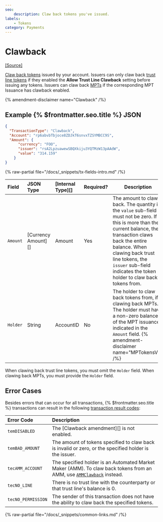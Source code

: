 ```yaml
---
seo:
    description: Claw back tokens you've issued.
labels:
    - Tokens
category: Payments
---
```

# Clawback
[[Source]](https://github.com/XRPLF/rippled/blob/master/src/xrpld/app/tx/detail/Clawback.cpp "Source")

[Claw back tokens](../../../../concepts/tokens/fungible-tokens/clawing-back-tokens.md) issued by your account. Issuers can only claw back [trust line tokens](../../../../concepts/tokens/fungible-tokens/trust-line-tokens.md) if they enabled the **Allow Trust Line Clawback** setting before issuing any tokens. Issuers can claw back [MPTs](../../../../concepts/tokens/fungible-tokens/multi-purpose-tokens.md) if the corresponding MPT Issuance has clawback enabled.

{% amendment-disclaimer name="Clawback" /%}

## Example {% $frontmatter.seo.title %} JSON

```json
{
  "TransactionType": "Clawback",
  "Account": "rp6abvbTbjoce8ZDJkT6snvxTZSYMBCC9S",
  "Amount": {
      "currency": "FOO",
      "issuer": "rsA2LpzuawewSBQXkiju3YQTMzW13pAAdW",
      "value": "314.159"
    }
}
```

{% raw-partial file="/docs/_snippets/tx-fields-intro.md" /%}

| Field              | JSON Type | [Internal Type][] | Required? | Description |
|:-------------------|:----------|:------------------|:----------|-------------|
| `Amount`           | [Currency Amount][]  | Amount | Yes       | The amount to claw back. The quantity in the `value` sub-field must not be zero. If this is more than the current balance, the transaction claws back the entire balance. When clawing back trust line tokens, the `issuer` sub-field indicates the token holder to claw back tokens from.|
| `Holder`           | String    | AccountID         | No        | The holder to claw back tokens from, if clawing back MPTs. The holder must have a non-zero balance of the MPT issuance indicated in the `Amount` field. {% amendment-disclaimer name="MPTokensV1" /%} |

When clawing back trust line tokens, you must omit the `Holder` field. When clawing back MPTs, you must provide the `Holder` field.

## Error Cases

Besides errors that can occur for all transactions, {% $frontmatter.seo.title %} transactions can result in the following [transaction result codes](../transaction-results/index.md):

| Error Code | Description |
|:-----------|:------------|
| `temDISABLED` | The [Clawback amendment][] is not enabled. |
| `temBAD_AMOUNT` | The amount of tokens specified to claw back is invalid or zero, or the specified holder is the issuer. |
| `tecAMM_ACCOUNT` | The specified holder is an Automated Market Maker (AMM). To claw back tokens from an AMM, use [`AMMClawback`](./ammclawback.md) instead. |
| `tecNO_LINE` | There is no trust line with the counterparty or that trust line's balance is 0. |
| `tecNO_PERMISSION` | The sender of this transaction does not have the ability to claw back the specified tokens. |

{% raw-partial file="/docs/_snippets/common-links.md" /%}
